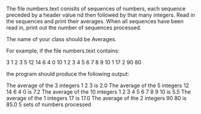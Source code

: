 The file numbers.text conisits of sequences of numbers, each sequence preceded by a header value nd then followed by that many integers. Read in the sequences and print their averages. When all sequences have been read in, print out the number of sequences processed.



   The name of your class should be Averages.

   For example, if the file numbers.text contains:

   3 1 2 3
   5 12 14 6 4 0
   10 1 2 3 4 5 6 7 8 9 10
   1 17
   2 90 80


   the program should produce the following output:

   The average of the 3 integers 1 2 3 is 2.0
   The average of the 5 integers 12 14 6 4 0 is 7.2
   The average of the 10 integers 1 2 3 4 5 6 7 8 9 10 is 5.5
   The average of the 1 integers 17 is 17.0
   The average of the 2 integers 90 80 is 85.0
   5 sets of numbers processed